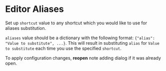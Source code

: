 # Editor Aliases

Set up `shortcut` value to any shortcut which you would like to use for aliases substitution.

`aliases` value should be a dictionary with the following format: `{"alias": "Value to substitute", ...}`. This will result in substituting `alias` for `Value to substitute` each time you use the specified `shortcut`.

To apply configuration changes, **reopen** note adding dialog if it was already open.
